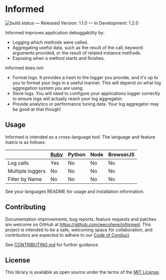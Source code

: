 # Informed
![build status](https://api.travis-ci.org/wecohere/informed.svg?branch=primary) &mdash; Released Version: 1.1.0 &mdash; In Development: 1.2.0


Informed improves application debuggability by:
  * Logging which methods were called.
  * Aggregating useful data, such as the result of the call, keyword arguments provided, or the result of related instance methods.
  * Exposing when a method starts and finishes.

Informed does *not*:
  * Format logs. It provides a hash to the logger you provide, and it's up to you to format your logs in a useful manner. This will depend on what log aggregation system you are using.
  * Store logs. You will need to configure your applications logger correctly to ensure logs will actually reach your log aggregator.
  * Provide analytics or performance tuning data. Your log aggregator may be good at that though!

## Usage

Informed is intended as a cross-language tool. The language and feature matrix is as follows:

| | [Ruby](./informed-ruby/README.md) | Python | Node | BrowserJS |
| -- | -- | -- | -- | -- |
| Log calls | Yes | No | No | No |
| Multiple loggers | No | No | No | No |
| Filter by Name | No | No | No | No |

See your languages README for usage and installation information.


## Contributing

Documentation improvements, bug reports, feature requests and patches are welcome on GitHub at https://github.com/wecohere/informed. This project is intended to be a safe, welcoming space for collaboration, and contributors are expected to adhere to our [Code of Conduct](./CODE_OF_CONDUCT.md).

See [CONTRIBUTING.md](./CONTRIBUTING.md) for further guidance.

## License

This library is available as open source under the terms of the [MIT License](http://opensource.org/licenses/MIT).
